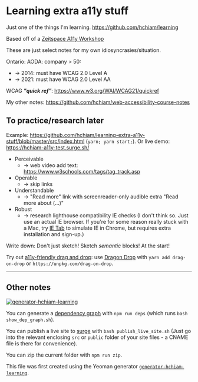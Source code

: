 # Learning extra a11y stuff

Just one of the things I'm learning. <https://github.com/hchiam/learning>

Based off of a [Zeitspace A11y Workshop](https://github.com/zeitspace/web-accessibility-session)

These are just select notes for my own idiosyncrasies/situation.

Ontario: AODA: company > 50:
  - -> 2014: must have WCAG 2.0 Level A
  - -> 2021: must have WCAG 2.0 Level AA

WCAG **_"quick ref"_**: <https://www.w3.org/WAI/WCAG21/quickref>

My other notes: <https://github.com/hchiam/web-accessibility-course-notes>

## To practice/research later

Example: <https://github.com/hchiam/learning-extra-a11y-stuff/blob/master/src/index.html> (`yarn; yarn start;`). Or live demo: <https://hchiam-a11y-test.surge.sh/>

- Perceivable
  - -> web video add text: <https://www.w3schools.com/tags/tag_track.asp>
- Operable
  - -> skip links
- Understandable
  - -> "Read more" link with screenreader-only audible extra "Read more about (...)"
- Robust
  - -> research lighthouse compatibility IE checks (I don't think so. Just use an actual IE browser. If you're for some reason really stuck with a Mac, try [IE Tab](https://chrome.google.com/webstore/detail/ie-tab/hehijbfgiekmjfkfjpbkbammjbdenadd?hl=en-US) to simulate IE in Chrome, but requires extra installation and sign-up.)

Write down: Don't just sketch! Sketch _semantic_ blocks! At the start!

Try out [a11y-friendly drag and drop](https://www.smashingmagazine.com/2018/01/dragon-drop-accessible-list-reordering/): use [Dragon Drop](https://schne324.github.io/dragon-drop/demo/) with `yarn add drag-on-drop` or `https://unpkg.com/drag-on-drop`.

---

## Other notes

[![generator-hchiam-learning](https://img.shields.io/badge/built%20with-generator--hchiam--learning-brightgreen.svg)](https://github.com/hchiam/generator-hchiam-learning) 

You can generate a [dependency graph](https://github.com/hchiam/learning-dependency-cruiser) with `npm run deps` (which runs `bash show_dep_graph.sh`).

You can publish a live site to [surge](https://github.com/hchiam/learning-surge) with `bash publish_live_site.sh` (Just go into the relevant enclosing `src` or `public` folder of your site files - a CNAME file is there for convenience).

You can zip the current folder with `npm run zip`.

This file was first created using the Yeoman generator [`generator-hchiam-learning`](https://www.npmjs.com/package/generator-hchiam-learning).
